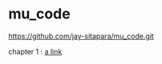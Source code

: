 # mu_code
https://github.com/jay-sitapara/mu_code.git

chapter 1 :
[a link](https://github.com/jay-sitapara/mu_code/blob/main/Python/1_13.py)